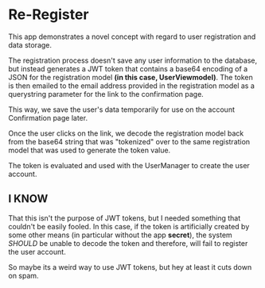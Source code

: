 # Re-Register

This app demonstrates a novel concept with regard to user registration and data storage.

The registration process doesn't save any user information to the database, but instead generates a JWT token that contains a base64 encoding of a JSON for the registration model **(in this case, UserViewmodel)**. The token is then emailed to the email address provided in the registration model as a querystring parameter for the link to the confirmation page.

This way, we save the user's data temporarily for use on the account Confirmation page later.

Once the user clicks on the link, we decode the registration model back from the base64 string that was "tokenized" over to the same registration model that was used to generate the token value.

The token is evaluated and used with the UserManager to create the user account.

## I KNOW

That this isn't the purpose of JWT tokens, but I needed something that couldn't be easily fooled. In this case, if the token is artificially created by some other means (in particular without the app **secret**), the system *SHOULD* be unable to decode the token and therefore, will fail to register the user account.

So maybe its a weird way to use JWT tokens, but hey at least it cuts down on spam.